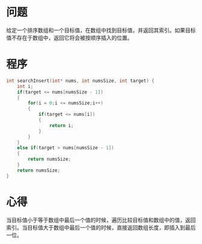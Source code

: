 # 问题
给定一个排序数组和一个目标值，在数组中找到目标值，并返回其索引。如果目标值不存在于数组中，返回它将会被按顺序插入的位置。
# 程序
```C
int searchInsert(int* nums, int numsSize, int target) {
    int i;
    if(target <= nums[numsSize - 1])
    {
        for(i = 0;i <= numsSize;i++)
        {
            if(target <= nums[i])
            {
                return i;
            }
        }
    }
    else if(target > nums[numsSize - 1])
    {
        return numsSize;
    }
    return numsSize;
}
```
# 心得
当目标值小于等于数组中最后一个值的时候，遍历比较目标值和数组中的值，返回索引。当目标值大于数组中最后一个值的时候，直接返回数组长度，即插入到最后一位。